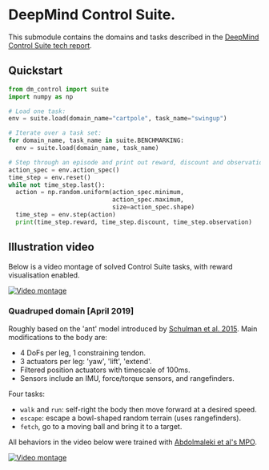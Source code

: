 # DeepMind Control Suite.

This submodule contains the domains and tasks described in the
[DeepMind Control Suite tech report](https://arxiv.org/abs/1801.00690).

## Quickstart

```python
from dm_control import suite
import numpy as np

# Load one task:
env = suite.load(domain_name="cartpole", task_name="swingup")

# Iterate over a task set:
for domain_name, task_name in suite.BENCHMARKING:
  env = suite.load(domain_name, task_name)

# Step through an episode and print out reward, discount and observation.
action_spec = env.action_spec()
time_step = env.reset()
while not time_step.last():
  action = np.random.uniform(action_spec.minimum,
                             action_spec.maximum,
                             size=action_spec.shape)
  time_step = env.step(action)
  print(time_step.reward, time_step.discount, time_step.observation)
```

## Illustration video

Below is a video montage of solved Control Suite tasks, with reward
visualisation enabled.

[![Video montage](https://img.youtube.com/vi/rAai4QzcYbs/0.jpg)](https://www.youtube.com/watch?v=rAai4QzcYbs)


### Quadruped domain [April 2019]

Roughly based on the 'ant' model introduced by [Schulman et al. 2015](https://arxiv.org/abs/1506.02438). Main modifications to the body are:

- 4 DoFs per leg, 1 constraining tendon.
- 3 actuators per leg: 'yaw', 'lift', 'extend'.
- Filtered position actuators with timescale of 100ms.
- Sensors include an IMU, force/torque sensors, and rangefinders.

Four tasks:

- `walk` and `run`: self-right the body then move forward at a desired speed.
- `escape`: escape a bowl-shaped random terrain (uses rangefinders).
- `fetch`, go to a moving ball and bring it to a target.

All behaviors in the video below were trained with [Abdolmaleki et al's
MPO](https://arxiv.org/abs/1806.06920).

[![Video montage](https://img.youtube.com/vi/RhRLjbb7pBE/0.jpg)](https://www.youtube.com/watch?v=RhRLjbb7pBE)
